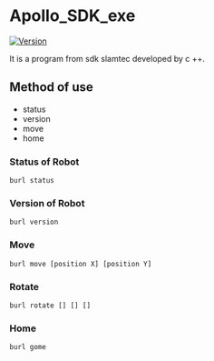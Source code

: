 # Apollo_SDK_exe
[![Version](https://badge.fury.io/gh/tterb%2FHyde.svg)](https://badge.fury.io/gh/tterb%2FHyde)

It is a program from sdk slamtec developed by c ++.


## Method of use
* status
* version
* move
* home

### Status of Robot
   
```
burl status
```

### Version of Robot
   
```
burl version
```

### Move
   
```
burl move [position X] [position Y]
```

### Rotate
   
```
burl rotate [] [] []
```

### Home
   
```
burl gome
```

